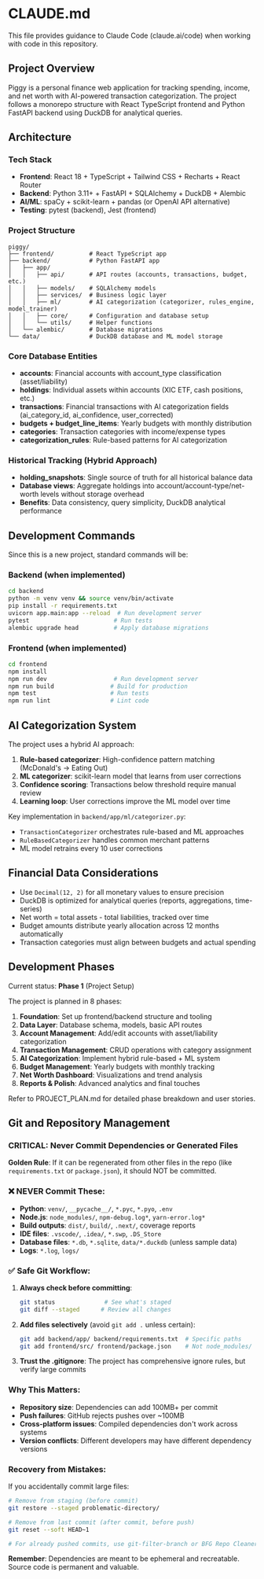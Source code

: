 # CLAUDE.md

This file provides guidance to Claude Code (claude.ai/code) when working with code in this repository.

## Project Overview

Piggy is a personal finance web application for tracking spending, income, and net worth with AI-powered transaction categorization. The project follows a monorepo structure with React TypeScript frontend and Python FastAPI backend using DuckDB for analytical queries.

## Architecture

### Tech Stack
- **Frontend**: React 18 + TypeScript + Tailwind CSS + Recharts + React Router
- **Backend**: Python 3.11+ + FastAPI + SQLAlchemy + DuckDB + Alembic
- **AI/ML**: spaCy + scikit-learn + pandas (or OpenAI API alternative)
- **Testing**: pytest (backend), Jest (frontend)

### Project Structure
```
piggy/
├── frontend/          # React TypeScript app
├── backend/           # Python FastAPI app
│   ├── app/
│   │   ├── api/       # API routes (accounts, transactions, budget, etc.)
│   │   ├── models/    # SQLAlchemy models
│   │   ├── services/  # Business logic layer
│   │   ├── ml/        # AI categorization (categorizer, rules_engine, model_trainer)
│   │   ├── core/      # Configuration and database setup
│   │   └── utils/     # Helper functions
│   └── alembic/       # Database migrations
└── data/              # DuckDB database and ML model storage
```

### Core Database Entities
- **accounts**: Financial accounts with account_type classification (asset/liability)
- **holdings**: Individual assets within accounts (XIC ETF, cash positions, etc.)
- **transactions**: Financial transactions with AI categorization fields (ai_category_id, ai_confidence, user_corrected)
- **budgets + budget_line_items**: Yearly budgets with monthly distribution
- **categories**: Transaction categories with income/expense types
- **categorization_rules**: Rule-based patterns for AI categorization

### Historical Tracking (Hybrid Approach)
- **holding_snapshots**: Single source of truth for all historical balance data
- **Database views**: Aggregate holdings into account/account-type/net-worth levels without storage overhead
- **Benefits**: Data consistency, query simplicity, DuckDB analytical performance

## Development Commands

Since this is a new project, standard commands will be:

### Backend (when implemented)
```bash
cd backend
python -m venv venv && source venv/bin/activate
pip install -r requirements.txt
uvicorn app.main:app --reload  # Run development server
pytest                        # Run tests
alembic upgrade head          # Apply database migrations
```

### Frontend (when implemented)  
```bash
cd frontend
npm install
npm run dev                   # Run development server
npm run build                # Build for production
npm test                     # Run tests
npm run lint                 # Lint code
```

## AI Categorization System

The project uses a hybrid AI approach:
1. **Rule-based categorizer**: High-confidence pattern matching (McDonald's → Eating Out)
2. **ML categorizer**: scikit-learn model that learns from user corrections
3. **Confidence scoring**: Transactions below threshold require manual review
4. **Learning loop**: User corrections improve the ML model over time

Key implementation in `backend/app/ml/categorizer.py`:
- `TransactionCategorizer` orchestrates rule-based and ML approaches
- `RuleBasedCategorizer` handles common merchant patterns  
- ML model retrains every 10 user corrections

## Financial Data Considerations

- Use `Decimal(12, 2)` for all monetary values to ensure precision
- DuckDB is optimized for analytical queries (reports, aggregations, time-series)
- Net worth = total assets - total liabilities, tracked over time
- Budget amounts distribute yearly allocation across 12 months automatically
- Transaction categories must align between budgets and actual spending

## Development Phases

Current status: **Phase 1** (Project Setup)

The project is planned in 8 phases:
1. **Foundation**: Set up frontend/backend structure and tooling
2. **Data Layer**: Database schema, models, basic API routes  
3. **Account Management**: Add/edit accounts with asset/liability categorization
4. **Transaction Management**: CRUD operations with category assignment
5. **AI Categorization**: Implement hybrid rule-based + ML system
6. **Budget Management**: Yearly budgets with monthly tracking
7. **Net Worth Dashboard**: Visualizations and trend analysis
8. **Reports & Polish**: Advanced analytics and final touches

Refer to PROJECT_PLAN.md for detailed phase breakdown and user stories.

## Git and Repository Management

### CRITICAL: Never Commit Dependencies or Generated Files

**Golden Rule**: If it can be regenerated from other files in the repo (like `requirements.txt` or `package.json`), it should NOT be committed.

### ❌ NEVER Commit These:
- **Python**: `venv/`, `__pycache__/`, `*.pyc`, `*.pyo`, `.env`
- **Node.js**: `node_modules/`, `npm-debug.log*`, `yarn-error.log*`
- **Build outputs**: `dist/`, `build/`, `.next/`, coverage reports
- **IDE files**: `.vscode/`, `.idea/`, `*.swp`, `.DS_Store`
- **Database files**: `*.db`, `*.sqlite`, `data/*.duckdb` (unless sample data)
- **Logs**: `*.log`, `logs/`

### ✅ Safe Git Workflow:
1. **Always check before committing**:
   ```bash
   git status              # See what's staged
   git diff --staged      # Review all changes
   ```

2. **Add files selectively** (avoid `git add .` unless certain):
   ```bash
   git add backend/app/ backend/requirements.txt  # Specific paths
   git add frontend/src/ frontend/package.json    # Not node_modules/
   ```

3. **Trust the .gitignore**: The project has comprehensive ignore rules, but verify large commits

### Why This Matters:
- **Repository size**: Dependencies can add 100MB+ per commit
- **Push failures**: GitHub rejects pushes over ~100MB
- **Cross-platform issues**: Compiled dependencies don't work across systems  
- **Version conflicts**: Different developers may have different dependency versions

### Recovery from Mistakes:
If you accidentally commit large files:
```bash
# Remove from staging (before commit)
git restore --staged problematic-directory/

# Remove from last commit (after commit, before push)
git reset --soft HEAD~1

# For already pushed commits, use git-filter-branch or BFG Repo Cleaner
```

**Remember**: Dependencies are meant to be ephemeral and recreatable. Source code is permanent and valuable.